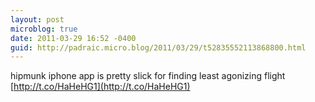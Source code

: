 ```yaml
---
layout: post
microblog: true
date: 2011-03-29 16:52 -0400
guid: http://padraic.micro.blog/2011/03/29/t52835552113868800.html
---
```

hipmunk iphone app is pretty slick for finding least agonizing flight [http://t.co/HaHeHG1](http://t.co/HaHeHG1)
